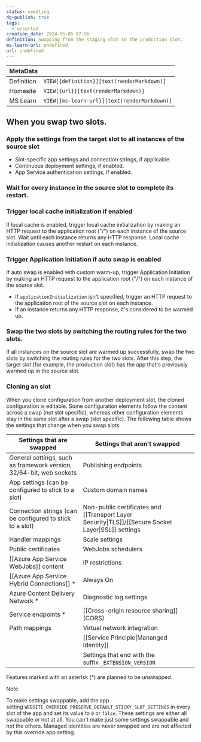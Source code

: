 ```yaml
---
status: seedling
dg-publish: true
tags:
  - unsorted
creation_date: 2024-05-05 07:56
definition: Swapping from the staging slot to the production slot.
ms-learn-url: undefined
url: undefined
---
```


| MetaData   |                                              |
| ---------- | -------------------------------------------- |
| Definition | `VIEW[{definition}][text(renderMarkdown)]`   |
| Homesite   | `VIEW[{url}][text(renderMarkdown)]`          |
| MS Learn   | `VIEW[{ms-learn-url}][text(renderMarkdown)]` |
## When you swap two slots.

### Apply the settings from the target slot  to all instances of the source slot

- Slot-specific app settings and connection strings, if applicable.
- Continuous deployment settings, if enabled.
- App Service authentication settings, if enabled.

### Wait for every instance in the source slot to complete its restart.

### Trigger local cache initialization if enabled

If local cache is enabled, trigger local cache initialization by making an HTTP request to the application root ("/") on each instance of the source slot. Wait until each instance returns any HTTP response. Local cache initialization causes another restart on each instance.
### Trigger Application Initiation if auto swap is enabled

If auto swap is enabled with custom warm-up, trigger Application Initiation by making an HTTP request to the application root ("/") on each instance of the source slot.
   - If `applicationInitialization` isn't specified, trigger an HTTP request to the application root of the source slot on each instance.        
   - If an instance returns any HTTP response, it's considered to be warmed up.

### Swap the two slots by switching the routing rules for the two slots.

If all instances on the source slot are warmed up successfully, swap the two slots by switching the routing rules for the two slots. After this step, the target slot (for example, the production slot) has the app that's previously warmed up in the source slot.



### Cloning an slot

When you clone configuration from another deployment slot, the cloned configuration is editable. Some configuration elements follow the content across a swap (not slot specific), whereas other configuration elements stay in the same slot after a swap (slot specific). The following table shows the settings that change when you swap slots.

| Settings that are swapped                                           | Settings that aren't swapped                                                                        |
| ------------------------------------------------------------------- | --------------------------------------------------------------------------------------------------- |
| General settings, such as framework version, 32/64-bit, web sockets | Publishing endpoints                                                                                |
| App settings (can be configured to stick to a slot)                 | Custom domain names                                                                                 |
| Connection strings (can be configured to stick to a slot)           | Non-public certificates and [[Transport Layer Security\|TLS]]/[[Secure Socket Layer\|SSL]] settings |
| Handler mappings                                                    | Scale settings                                                                                      |
| Public certificates                                                 | WebJobs schedulers                                                                                  |
| [[Azure App Service WebJobs]] content                                           | IP restrictions                                                                                     |
| [[Azure App Service Hybrid Connections]] *                          | Always On                                                                                           |
| Azure Content Delivery Network *                                    | Diagnostic log settings                                                                             |
| Service endpoints *                                                 | [[Cross-origin resource sharing]] (CORS)                                                            |
| Path mappings                                                       | Virtual network integration                                                                         |
|                                                                     | [[Service Principle\|Mananged Identity]]                                                            |
|                                                                     | Settings that end with the suffix `_EXTENSION_VERSION`                                              |
Features marked with an asterisk (*) are planned to be unswapped.

> [!NOTE]
> To make settings swappable, add the app setting `WEBSITE_OVERRIDE_PRESERVE_DEFAULT_STICKY_SLOT_SETTINGS` in every slot of the app and set its value to `0` or `false`. These settings are either all swappable or not at all. You can't make just some settings swappable and not the others. Managed identities are never swapped and are not affected by this override app setting.